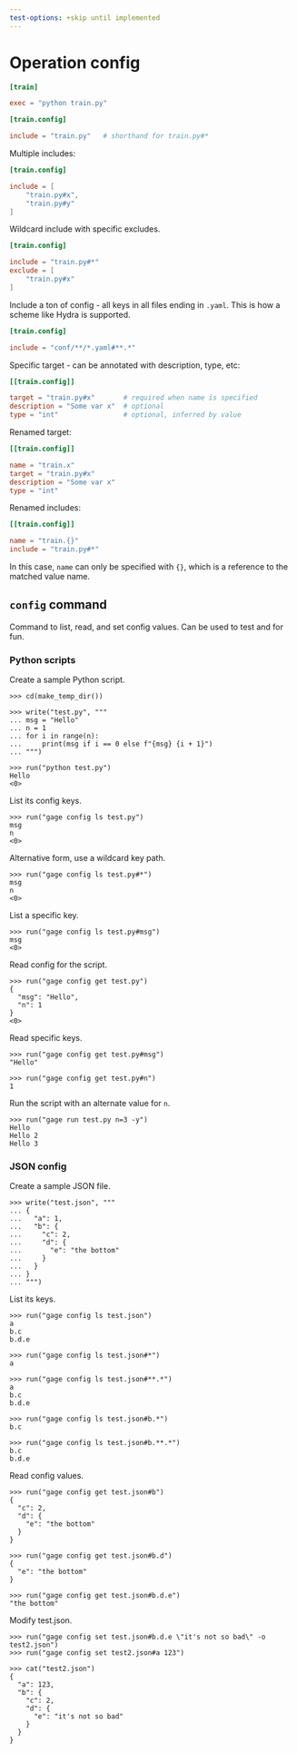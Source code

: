 ```yaml
---
test-options: +skip until implemented
---
```


# Operation config

``` toml
[train]

exec = "python train.py"

[train.config]

include = "train.py"   # shorthand for train.py#*
```

Multiple includes:

``` toml
[train.config]

include = [
    "train.py#x",
    "train.py#y"
]
```

Wildcard include with specific excludes.

``` toml
[train.config]

include = "train.py#*"
exclude = [
    "train.py#x"
]
```

Include a ton of config - all keys in all files ending in `.yaml`. This
is how a scheme like Hydra is supported.

``` toml
[train.config]

include = "conf/**/*.yaml#**.*"
```

Specific target - can be annotated with description, type, etc:

``` toml
[[train.config]]

target = "train.py#x"       # required when name is specified
description = "Some var x"  # optional
type = "int"                # optional, inferred by value
```

Renamed target:

``` toml
[[train.config]]

name = "train.x"
target = "train.py#x"
description = "Some var x"
type = "int"
```

Renamed includes:

``` toml
[[train.config]]

name = "train.{}"
include = "train.py#*"
```

In this case, `name` can only be specified with `{}`, which is a
reference to the matched value name.

## `config` command

Command to list, read, and set config values. Can be used to test and
for fun.

### Python scripts

Create a sample Python script.

    >>> cd(make_temp_dir())

    >>> write("test.py", """
    ... msg = "Hello"
    ... n = 1
    ... for i in range(n):
    ...     print(msg if i == 0 else f"{msg} {i + 1}")
    ... """)

    >>> run("python test.py")
    Hello
    <0>

List its config keys.

    >>> run("gage config ls test.py")
    msg
    n
    <0>

Alternative form, use a wildcard key path.

    >>> run("gage config ls test.py#*")
    msg
    n
    <0>

List a specific key.

    >>> run("gage config ls test.py#msg")
    msg
    <0>

Read config for the script.

    >>> run("gage config get test.py")
    {
      "msg": "Hello",
      "n": 1
    }
    <0>

Read specific keys.

    >>> run("gage config get test.py#msg")
    "Hello"

    >>> run("gage config get test.py#n")
    1

Run the script with an alternate value for `n`.

    >>> run("gage run test.py n=3 -y")
    Hello
    Hello 2
    Hello 3

### JSON config

Create a sample JSON file.

    >>> write("test.json", """
    ... {
    ...   "a": 1,
    ...   "b": {
    ...     "c": 2,
    ...     "d": {
    ...       "e": "the bottom"
    ...     }
    ...   }
    ... }
    ... """)

List its keys.

    >>> run("gage config ls test.json")
    a
    b.c
    b.d.e

    >>> run("gage config ls test.json#*")
    a

    >>> run("gage config ls test.json#**.*")
    a
    b.c
    b.d.e

    >>> run("gage config ls test.json#b.*")
    b.c

    >>> run("gage config ls test.json#b.**.*")
    b.c
    b.d.e

Read config values.

    >>> run("gage config get test.json#b")
    {
      "c": 2,
      "d": {
        "e": "the bottom"
      }
    }

    >>> run("gage config get test.json#b.d")
    {
      "e": "the bottom"
    }

    >>> run("gage config get test.json#b.d.e")
    "the bottom"

Modify test.json.

    >>> run("gage config set test.json#b.d.e \"it's not so bad\" -o test2.json")
    >>> run("gage config set test2.json#a 123")

    >>> cat("test2.json")
    {
      "a": 123,
      "b": {
        "c": 2,
        "d": {
          "e": "it's not so bad"
        }
      }
    }
